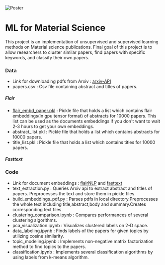 <img src='https://i.imgur.com/TqHwhXT.jpg' title='Poster' width='' />

# ML for Material Science
This project is an implementation of unsupervised and supervised learning methods on Material science publications.
Final goal of this project is to allow researchers to cluster similar papers, find papers with specific keywords, and classify their own papers.

### Data
* Link for downloading pdfs from Arxiv : [arxiv-API](https://arxiv.org/help/api/user-manual)
* papers.csv : Csv file containing abstract and titles of papers.
##### Flair
  * [flair_embd_paper.pkl](https://drive.google.com/open?id=1H_L5ZwIZrrxbJ5O24IsooymUUv3lmuVW) : Pickle file that holds a list which contains flair embeddings(in gpu tensor format) of abstracts for 10000 papers. This list can be used as the documents embeddings if you don't want to wait 2-3 hours to get your own embeddings.
  * abstract_list.pkl : Pickle file that holds a list which contains abstracts for 10000 papers.
  * title_list.pkl : Pickle file that holds a list which contains titles for 10000 papers.
##### Fasttext

### Code
* Link for document embeddings : [flairNLP](https://github.com/flairNLP/flair) and [fasttext](https://fasttext.cc/docs/en/english-vectors.html)
* text_extraction.py : Queries Arxiv api to extract abstract and titles of papers. Preprocesses the text and store them in pickle files.
* build_embeddings_pdf.py : Parses pdfs in local directory.Preprocesses the whole text including title,abstract,body and summary.Creates corresponding text files.
* clustering_comparison.ipynb : Compares performances of several clustering algorithms. 
* pca_visualization.ipynb : Visualizes clustered labels on 2-D space.
* data_labeling.ipynb : Finds labels of the papers for given topics by utilizing cosine similarity.
* topic_modeling.ipynb : Implements non-negative matrix factorization method to find topics to the papers.
* classification.ipynb : Implements several classification algorithms by using labels from k-means algorithm.

